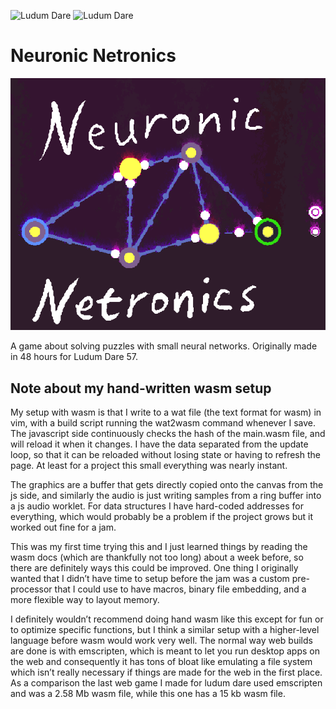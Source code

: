 ![Ludum Dare](https://img.shields.io/badge/LudumDare-57-f79122?labelColor=ee5533&link=https%3A%2F%2Fldjam.com%2Fevents%2Fludum-dare%2F57) ![Ludum Dare](https://img.shields.io/badge/LudumDare57-Compo-f79122?labelColor=6f7984&link=https%3A%2F%2Fldjam.com%2Fevents%2Fludum-dare%2F57%2Fgames%2Foverall%2Fcompo)

# Neuronic Netronics
![Cover Image](https://raw.githubusercontent.com/kylerNat/ld57-Neuronic-Netronics/refs/heads/main/screenshots/Cover%20Image.png)

A game about solving puzzles with small neural networks. Originally made in 48 hours for Ludum Dare 57.

## Note about my hand-written wasm setup
My setup with wasm is that I write to a wat file (the text format for wasm) in vim, with a build script running the wat2wasm command whenever I save. The javascript side continuously checks the hash of the main.wasm file, and will reload it when it changes. I have the data separated from the update loop, so that it can be reloaded without losing state or having to refresh the page. At least for a project this small everything was nearly instant.

The graphics are a buffer that gets directly copied onto the canvas from the js side, and similarly the audio is just writing samples from a ring buffer into a js audio worklet. For data structures I have hard-coded addresses for everything, which would probably be a problem if the project grows but it worked out fine for a jam.

This was my first time trying this and I just learned things by reading the wasm docs (which are thankfully not too long) about a week before, so there are definitely ways this could be improved. One thing I originally wanted that I didn’t have time to setup before the jam was a custom pre-processor that I could use to have macros, binary file embedding, and a more flexible way to layout memory.

I definitely wouldn’t recommend doing hand wasm like this except for fun or to optimize specific functions, but I think a similar setup with a higher-level language before wasm would work very well. The normal way web builds are done is with emscripten, which is meant to let you run desktop apps on the web and consequently it has tons of bloat like emulating a file system which isn’t really necessary if things are made for the web in the first place. As a comparison the last web game I made for ludum dare used emscripten and was a 2.58 Mb wasm file, while this one has a 15 kb wasm file.
